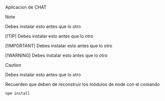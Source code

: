Aplicacion de CHAT

>[!NOTE]
>Debes instalar esto antes que lo otro
>
>[!TIP]
>Debes instalar esto antes que lo otro
>
>
>[!IMPORTANT]
>Debes instalar esto antes que lo otro
>
>[!WARNING]
>Debes instalar esto antes que lo otro

>[!CAUTION]
>Debes instalar esto antes que lo otro

Recuerden que deben de reconstruir los módulos de node con el comando

```
npm install
```
